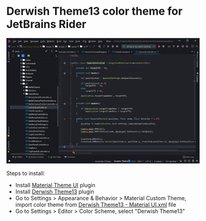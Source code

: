 # Derwish Theme13 color theme for JetBrains Rider

![screen](https://raw.githubusercontent.com/derwish-pro/JetBrains-DerwishTheme13/master/screen.png)

Steps to install:
- Install [Material Theme UI](https://plugins.jetbrains.com/plugin/8006-material-theme-ui) plugin
- Install [Derwish Theme13](https://github.com/derwish-pro/JetBrains-DerwishTheme13/raw/master/Derwish%20Theme13.jar) plugin
- Go to Settings > Appearance & Behavior > Material Custom Theme, import color theme from [Derwish Theme13 - Material UI.xml](https://raw.githubusercontent.com/derwish-pro/JetBrains-DerwishTheme13/master/Derwish%20Theme13%20-%20Material%20UI.xml) file
- Go to Settings > Editor > Color Scheme, select "Derwish Theme13"
